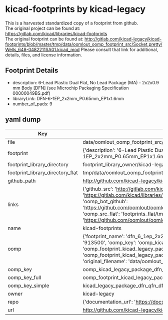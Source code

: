 # kicad-footprints by kicad-legacy  
This is a harvested standardized copy of a footprint from github.  
The original project can be found at:  
https://gitlab.com/kicad/libraries/kicad-footprints  
The original footprint can be found at:
http://gitlab.com/kicad-legacy/kicad-footprints/blob/master/tmp/data/oomlout_oomp_footprint_src/Socket.pretty/Wells_648-0482211SA01.kicad_mod
Please consult that link for additional, details, files, and license information.  
## Footprint Details
* description: 6-Lead Plastic Dual Flat, No Lead Package (MA) - 2x2x0.9 mm Body [DFN] (see Microchip Packaging Specification 00000049BS.pdf)  
* libraryLink: DFN-6-1EP_2x2mm_P0.65mm_EP1x1.6mm  
* number_of_pads: 9  
## yaml dump  
| Key | Value |  
| --- | --- |  
| file | data/oomlout_oomp_footprint_src/kicad-footprints/Package_DFN_QFN.pretty/DFN-6-1EP_2x2mm_P0.65mm_EP1x1.6mm.kicad_mod |  
| footprint | {'description': '6-Lead Plastic Dual Flat, No Lead Package (MA) - 2x2x0.9 mm Body [DFN] (see Microchip Packaging Specification 00000049BS.pdf)', 'libraryLink': 'DFN-6-1EP_2x2mm_P0.65mm_EP1x1.6mm', 'number_of_pads': 9} |  
| footprint_library_directory | footprint_library_owner/kicad-legacy_kicad-footprints |  
| footprint_library_directory_flat | tmp/data/oomlout_oomp_footprint_src/footprints_flat/kicad_legacy_package_dfn_qfn_dfn_6_1ep_2x2mm_p0_65mm_ep1x1_6mm/working |  
| github_path | http://github.com/kicad-legacy/kicad-footprints/blob/master/tmp/data/oomlout_oomp_footprint_src/Package_DFN_QFN.pretty/DFN-6-1EP_2x2mm_P0.65mm_EP1x1.6mm.kicad_mod |  
| links | {'github_src': 'http://gitlab.com/kicad-legacy/kicad-footprints/blob/master/tmp/data/oomlout_oomp_footprint_src/Socket.pretty/Wells_648-0482211SA01.kicad_mod', 'github_src_repo': 'https://gitlab.com/kicad/libraries/kicad-footprints', 'oomp_bot': 'tmp/data/oomlout_oomp_footprint_src/footprints/kicad_legacy_package_dfn_qfn_dfn_6_1ep_2x2mm_p0_65mm_ep1x1_6mm/working', 'oomp_bot_github': 'https://github.com/oomlout/oomlout_oomp_footprint_bot/tree/main/tmp/data/oomlout_oomp_footprint_src/footprints/kicad_legacy_package_dfn_qfn_dfn_6_1ep_2x2mm_p0_65mm_ep1x1_6mm/working', 'oomp_src_flat': 'footprints_flat/tmp/data/oomlout_oomp_footprint_src/footprints_flat/kicad_legacy_package_dfn_qfn_dfn_6_1ep_2x2mm_p0_65mm_ep1x1_6mm/working', 'oomp_src_flat_github': 'https://github.com/oomlout/oomlout_oomp_footprint_src/tree/main/tmp/data/oomlout_oomp_footprint_src/footprints_flat/kicad_legacy_package_dfn_qfn_dfn_6_1ep_2x2mm_p0_65mm_ep1x1_6mm/working'} |  
| name | kicad-footprints |  
| oomp | {'footprint_name': 'dfn_6_1ep_2x2mm_p0_65mm_ep1x1_6mm', 'library_name': 'package_dfn_qfn', 'md5': '913500a98530a1367e207502adc20de8', 'md5_10': '913500a985', 'md5_5': '91350', 'md5_6': '913500', 'oomp_key': 'oomp_kicad_legacy_package_dfn_qfn_dfn_6_1ep_2x2mm_p0_65mm_ep1x1_6mm', 'oomp_key_extra': 'oomp_footprint_kicad_legacy_package_dfn_qfn_dfn_6_1ep_2x2mm_p0_65mm_ep1x1_6mm', 'oomp_key_full': 'oomp_footprint_kicad_legacy_package_dfn_qfn_dfn_6_1ep_2x2mm_p0_65mm_ep1x1_6mm_913500', 'oomp_key_simple': 'kicad_legacy_package_dfn_qfn_dfn_6_1ep_2x2mm_p0_65mm_ep1x1_6mm', 'original_filename': 'data/oomlout_oomp_footprint_src/kicad-footprints/Package_DFN_QFN.pretty/DFN-6-1EP_2x2mm_P0.65mm_EP1x1.6mm.kicad_mod', 'owner_name': 'kicad_legacy'} |  
| oomp_key | oomp_kicad_legacy_package_dfn_qfn_dfn_6_1ep_2x2mm_p0_65mm_ep1x1_6mm |  
| oomp_key_full | oomp_footprint_kicad_legacy_package_dfn_qfn_dfn_6_1ep_2x2mm_p0_65mm_ep1x1_6mm |  
| oomp_key_simple | kicad_legacy_package_dfn_qfn_dfn_6_1ep_2x2mm_p0_65mm_ep1x1_6mm |  
| owner | kicad-legacy |  
| repo | {'documentation_url': 'https://docs.github.com/rest/repos/repos#get-a-repository', 'message': 'Not Found'} |  
| url | http://github.com/kicad-legacy/kicad-footprints |  

